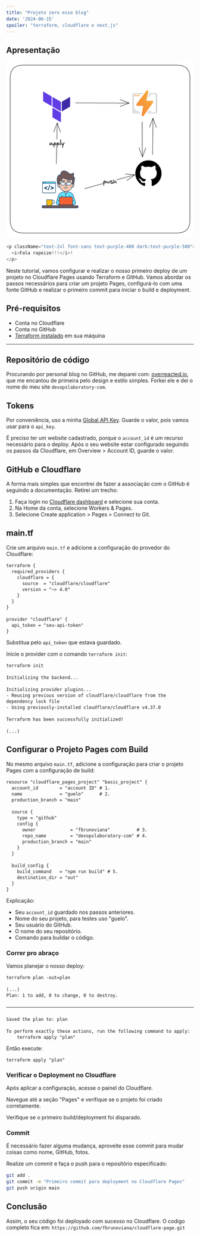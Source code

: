 ```yaml
---
title: "Projeto zero esse blog"
date: '2024-06-15'
spoiler: "terraform, cloudflare e next.js"
---
```

## Apresentação

![alt text](image.png)


```js eval
<p className="text-2xl font-sans text-purple-400 dark:text-purple-500">
  <i>Fala rapeize!!!</i>!
</p>
```

Neste tutorial, vamos configurar e realizar o nosso primeiro deploy de um projeto no Cloudflare Pages usando Terraform e GitHub. Vamos abordar os passos necessários para criar um projeto Pages, configurá-lo com uma fonte GitHub e realizar o primeiro commit para iniciar o build e deployment.

## Pré-requisitos
- Conta no Cloudflare
- Conta no GitHub 
- [Terraform instalado](https://developer.hashicorp.com/terraform/install) em sua máquina 

---
## Repositório de código

Procurando por personal blog no GitHub, me deparei com: [overreacted.io](https://github.com/gaearon/overreacted.io), que me encantou de primeira pelo design e estilo simples. Forkei ele e dei o nome do meu site `devopslaboratory-com`.

## Tokens

Por conveniência, uso a minha [Global API Key](https://dash.cloudflare.com/profile/api-tokens). Guarde o valor, pois vamos usar para o `api_key`.

É preciso ter um website cadastrado, porque o `account_id` é um recurso necessário para o deploy. Após o seu website estar configurado seguindo os passos da Cloudflare, em Overview > Account ID, guarde o valor.

## GitHub e Cloudflare

A forma mais simples que encontrei de fazer a associação com o GitHub é seguindo a documentação. Retirei um trecho:

1. Faça login no [Cloudflare dashboard](https://dash.cloudflare.com/) e selecione sua conta.
2. Na Home da conta, selecione Workers & Pages.
3. Selecione Create application > Pages > Connect to Git.

## main.tf 

Crie um arquivo `main.tf` e adicione a configuração do provedor do Cloudflare:

```hcl
terraform {
  required_providers {
    cloudflare = {
      source  = "cloudflare/cloudflare"
      version = "~> 4.0"
    }
  }
}

provider "cloudflare" {
  api_token = "seu-api-token"
}
```

Substitua pelo `api_token` que estava guardado.

Inicie o provider com o comando `terraform init`:

```shell
terraform init   

Initializing the backend...

Initializing provider plugins...
- Reusing previous version of cloudflare/cloudflare from the dependency lock file
- Using previously-installed cloudflare/cloudflare v4.37.0

Terraform has been successfully initialized!

(...)
```

## Configurar o Projeto Pages com Build

No mesmo arquivo `main.tf`, adicione a configuração para criar o projeto Pages com a configuração de build:

```hcl
resource "cloudflare_pages_project" "basic_project" {
  account_id        = "account ID" # 1.
  name              = "guelo"      # 2. 
  production_branch = "main"

  source {
    type = "github"
    config {
      owner             = "fbrunoviana"          # 3.
      repo_name         = "devopslaboratory-com" # 4.
      production_branch = "main"
    }
  }

  build_config {
    build_command   = "npm run build" # 5.
    destination_dir = "out"
  }
}
```

Explicação:

- Seu `account_id` guardado nos passos anteriores.
- Nome do seu projeto, para testes uso "guelo".
- Seu usuário do GitHub.
- O nome do seu repositório.
- Comando para buildar o código.

### Correr pro abraço

Vamos planejar o nosso deploy:

```shell
terraform plan -out=plan

(...)
Plan: 1 to add, 0 to change, 0 to destroy.

───────────────────────────────────────────────────────────────────────────────────────────────────────────────────────────────────

Saved the plan to: plan

To perform exactly these actions, run the following command to apply:
    terraform apply "plan"
```

Então execute:

```shell
terraform apply "plan"
```

### Verificar o Deployment no Cloudflare

Após aplicar a configuração, acesse o painel do Cloudflare.

Navegue até a seção "Pages" e verifique se o projeto foi criado corretamente.

Verifique se o primeiro build/deployment foi disparado.

### Commit 

É necessário fazer alguma mudança, aproveite esse commit para mudar coisas como nome, GitHub, fotos.

Realize um commit e faça o push para o repositório especificado:

```bash
git add .
git commit -m "Primeiro commit para deployment no Cloudflare Pages"
git push origin main
```

## Conclusão

Assim, o seu código foi deployado com sucesso no Cloudflare. O codigo completo fica em: `https://github.com/fbrunoviana/cloudflare-page.git`